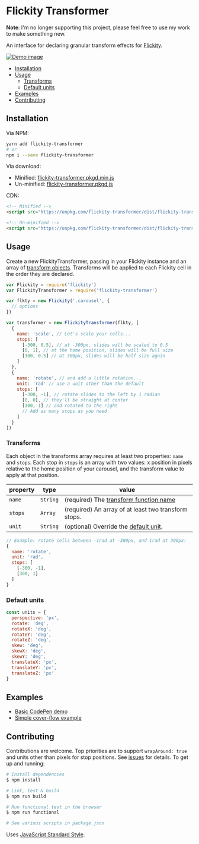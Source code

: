 # Flickity Transformer

**Note**: I'm no longer supporting this project, please feel free to use my work to make something new.

An interface for declaring granular transform effects for [Flickity](http://flickity.metafizzy.co/).

[![Demo image](demo.gif)](http://codepen.io/elcontraption/full/RGPboR/)

- [Installation](#installation)
- [Usage](#usage)
  - [Transforms](#transforms)
  - [Default units](#default-units)
- [Examples](#examples)
- [Contributing](#contributing)

## Installation
Via NPM:
```bash
yarn add flickity-transformer
# or
npm i --save flickity-transformer
```

Via download:
- Minified: [flickity-transformer.pkgd.min.js](https://unpkg.com/flickity-transformer/dist/flickity-transformer.pkgd.min.js)
- Un-minified: [flickity-transformer.pkgd.js](https://unpkg.com/flickity-transformer/dist/flickity-transformer.pkgd.js)

CDN:
```html
<!-- Minified -->
<script src="https://unpkg.com/flickity-transformer/dist/flickity-transformer.pkgd.min.js"></script>

<!-- Un-minified -->
<script src="https://unpkg.com/flickity-transformer/dist/flickity-transformer.pkgd.js"></script>
```

## Usage
Create a new FlickityTransformer, passing in your Flickity instance and an array of [transform objects](#transforms). Transforms will be applied to each Flickity cell in the order they are declared.

```js
var Flickity = require('flickity')
var FlickityTransformer = require('flickity-transformer')

var flkty = new Flickity('.carousel', {
  // options
})

var transformer = new FlickityTransformer(flkty, [
  {
    name: 'scale', // Let's scale your cells...
    stops: [
      [-300, 0.5], // at -300px, slides will be scaled to 0.5
      [0, 1], // at the home position, slides will be full size
      [300, 0.5] // at 300px, slides will be half size again
    ]
  },
  {
    name: 'rotate', // and add a little rotation...
    unit: 'rad' // use a unit other than the default
    stops: [
      [-300, -1], // rotate slides to the left by 1 radian
      [0, 0], // they'll be straight at center
      [300, 1] // and rotated to the right
      // Add as many stops as you need
    ]
  }
])
```

### Transforms
Each object in the transforms array requires at least two properties: `name` and `stops`. Each stop in `stops` is an array with two values: x position in pixels relative to the home position of your carousel, and the transform value to apply at that position.

| property      | type      | value             |
| ------------- | --------- | ----------------- |
| `name`        | `String`  | (required) The [transform function name](https://developer.mozilla.org/en-US/docs/Web/CSS/transform-function)
| `stops`       | `Array`   | (required) An array of at least two transform stops. |
| `unit`        | `String`  | (optional) Override the [default unit](#default-units). |

```js
// Example: rotate cells between -1rad at -300px, and 1rad at 300px:
{
  name: 'rotate',
  unit: 'rad',
  stops: [
    [-300, -1],
    [300, 1]
  ]
}
```

### Default units
```js
const units = {
  perspective: 'px',
  rotate: 'deg',
  rotateX: 'deg',
  rotateY: 'deg',
  rotateZ: 'deg',
  skew: 'deg',
  skewX: 'deg',
  skewY: 'deg',
  translateX: 'px',
  translateY: 'px',
  translateZ: 'px'
}
```

## Examples
- [Basic CodePen demo](http://codepen.io/elcontraption/pen/RGPboR)
- [Simple cover-flow example](http://codepen.io/elcontraption/pen/jrdOqr)

## Contributing
Contributions are welcome. Top priorities are to support `wrapAround: true` and units other than pixels for stop positions. See [issues](https://github.com/elcontraption/flickity-transformer/issues) for details. To get up and running:

```bash
# Install dependencies
$ npm install

# Lint, test & build
$ npm run build

# Run functional test in the browser
$ npm run functional

# See various scripts in package.json
```
Uses [JavaScript Standard Style](http://standardjs.com/).
